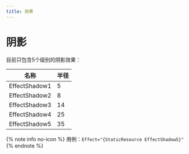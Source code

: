 ```yaml
---
title: 效果
---
```


# 阴影
目前只包含5个级别的阴影效果：

| 名称 | 半径 |
|-|-|
| EffectShadow1 | 5 |
| EffectShadow2 | 8 |
| EffectShadow3 | 14 |
| EffectShadow4 | 25 |
| EffectShadow5 | 35 |

{% note info no-icon %}
用例：`Effect="{StaticResource EffectShadow5}"`
{% endnote %}
